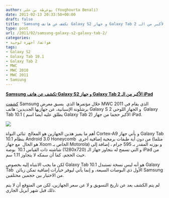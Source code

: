 ```yaml
---
author: يوغرطة بن علي (Youghourta Benali)
date: 2011-02-13 20:33:50+00:00
draft: false
title: 'Samsung تكشف عن هاتف Galaxy S2 و جهاز Galaxy Tab 2 الأكبر من الـ iPad '
type: post
url: /2011/02/samsung-galaxy-s2-galaxy-tab-2/
categories:
- هواتف/ أجهزة لوحية
tags:
- Galaxy S2
- Galaxy Tab 10.1
- Galaxy Tab 2
- MWC
- MWC 2010
- MWC 2011
- Samsung
---
```


**[Samsung تكشف عن هاتف Galaxy S2 و جهاز Galaxy Tab 2 الأكبر من الـ iPad](http://www.it-scoop.com/2011/02/samsung-galaxy-s2-galaxy-tab-2/)**


[كشفت](http://mwc2011.techradar.com/2011/02/samsung-galaxy-tab-10-1-confirmed-specs-revealed/) Samsung خلال مؤتمرها الذي  يسبق معرض MWC 2011 الذي يقام في برشلونة الإسبانية، عن جهازيها الجديدين: هاتف Galaxy S 2 و الجهاز اللوحي  Galaxy Tab 10.1 ( يطلق عليه أيضا اسم Galaxy Tab 2) الأكبر حجما من جهاز iPad.

[![](http://www.it-scoop.com/wp-content/uploads/2011/02/Galaxy-2.jpg)
](http://www.it-scoop.com/2011/02/samsung-galaxy-s2-galaxy-tab-2/)

أهم ما يميز هذين الجهازين هو المعالج  ثنائي النواة Cortex-A9 و يأتي جهاز Galaxy Tab 10.1 بنظام Android 3.0 Honeycomb  من دون أية طبقات برمجية إضافية أخرى (مثلما هو الحال  مع جهاز Xoom الخاص بـ Motorola) و بوزنه المقدر بـ 595 جرام ، إضافة إلى شاشته ذات القياس 10.1  بوصة (1280x720) و التي تسمح له بتجاوز جهاز الـ iPad من حيث الحجم، كما أن سمكه لا يتجاوز 1.11 سم.

لكن ما يجب الانتباه إليه بخصوص Galaxy Tab 10.1 هو أنه ليس نسخة تستبدل Galaxy Tab  الأول ذي البوصات السبعة، و إنما يأتي ليوفر خيارات إضافية تمكن زبائن Samsung من الاختيار بين حجمين مختلفين.

لم يتم الكشف بعد عن تاريخ التسويق و لا عن سعر الجهازين، لكن من المتوقع أن لا يتم ذلك قبل شهر أبريل الجاري.
